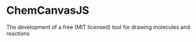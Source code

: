 ChemCanvasJS
============

The development of a free (MIT licensed) tool for drawing molecules and reactions
